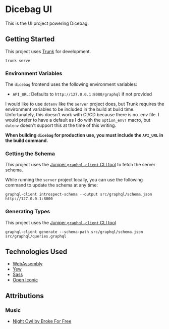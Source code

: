 # Dicebag UI
This is the UI project powering Dicebag.

## Getting Started
This project uses [Trunk](https://trunkrs.dev) for development.

```
trunk serve
```

### Environment Variables
The `dicebag` frontend uses the following environment variables:
- `API_URL`: Defaults to `http://127.0.0.1:8080/graphql` if not provided

I would like to use `dotenv` like the `server` project does, but Trunk requires the environment variables to be included in the build at build time. Unfortunately, this doesn't work with CI/CD because there is no .env file. I would prefer to have a 
default as I do with the `option_env!` macro, but `dotenv` doesn't support this at the time of this writing.

**When building `dicebag` for production use, you must include the `API_URL` in the build command.**

### Getting the Schema
This project uses the [Juniper `graphql-client` CLI tool](https://github.com/graphql-rust/graphql-client/tree/master/graphql_client_cli) to fetch the server schema.

While running the `server` project locally, you can use the following command to update the schema at any time:

`graphql-client introspect-schema --output src/graphql/schema.json http://127.0.0.1:8000`

### Generating Types
This project uses the [Juniper `graphql-client` CLI tool](https://github.com/graphql-rust/graphql-client/tree/master/graphql_client_cli)

`graphql-client generate --schema-path src/graphql/schema.json src/graphql/queries.graphql`

## Technologies Used
- [WebAssembly](https://webassembly.org/)
- [Yew](https://yew.rs)
- [Sass](https://sass-lang.com/)
- [Open Iconic](https://useiconic.com/open/)

## Attributions
### Music
- [Night Owl by Broke For Free](https://freemusicarchive.org/music/Broke_For_Free/Directionless_EP/Broke_For_Free_-_Directionless_EP_-_01_Night_Owl)
